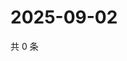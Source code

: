 # 2025-09-02

共 0 条

<!-- BEGIN BILIBILI -->
<!-- 最后更新时间 2025-09-02 02:12:21 +0800 -->

<!-- END BILIBILI -->